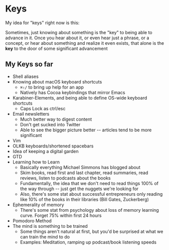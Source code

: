 # Keys

My idea for "keys" right now is this:

Sometimes, just knowing about something is the "key" to being able to advance in it. Once you hear about it, or even hear just a phrase, or a concept, or hear about something and realize it even exists, that alone is the **key** to the door of some significant advancement

## My Keys so far

- Shell aliases
- Knowing about macOS keyboard shortcuts
  - `⌘⇧/` to bring up help for an app
  - Natively has Cocoa keybindings that mirror Emacs
- Karabiner-Elements, and being able to define OS-wide keyboard shortcuts
  - Caps Lock as ctrl/esc
- Email newsletters
  - Much better way to digest content
  - Don't get sucked into Twitter
  - Able to see the bigger picture better -- articles tend to be more significant
- Vim
- OLKB keyboards/shortened spacebars
- Idea of keeping a digital garden
- GTD
- Learning how to Learn
  - Basically everything Michael Simmons has blogged about
  - Skim books, read first and last chapter, read summaries, read reviews, listen to podcasts about the books
  - Fundamentally, the idea that we don't need to read things 100% of the way through -- just get the nuggets we're looking for
  - Also, there's some stat about successful entrepreneurs only reading like 10% of the books in their libraries (Bill Gates, Zuckerberg)
- Ephemerality of memory
  - There's some stat from psychology about loss of memory learning curve. Forget 75% within first 24 hours
- Pomodoro Method
- The mind is something to be trained
  - Some things aren't natural at first, but you'd be surprised at what we can train the mind to do
  - Examples: Meditation, ramping up podcast/book listening speeds

